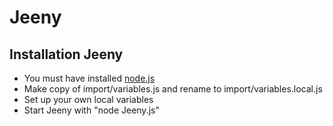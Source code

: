 # Jeeny

## Installation Jeeny

* You must have installed [node.js](https://nodejs.org/en/)
* Make copy of import/variables.js and rename to import/variables.local.js
* Set up your own local variables
* Start Jeeny with "node Jeeny.js"
